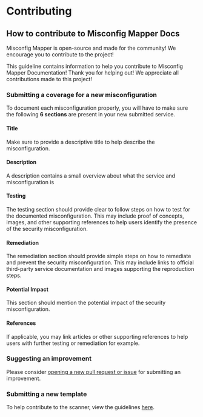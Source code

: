 # Contributing

## How to contribute to Misconfig Mapper Docs

Misconfig Mapper is open-source and made for the community! We encourage you to contribute to the project!

This guideline contains information to help you contribute to Misconfig Mapper Documentation! Thank you for helping out! We appreciate all contributions made to this project!

### Submitting a coverage for a new misconfiguration

To document each misconfiguration properly, you will have to make sure the following **6 sections** are present in your new submitted service.

#### Title

Make sure to provide a descriptive title to help describe the misconfiguration.

#### Description

A description contains a small overview about what the service and misconfiguration is

#### Testing

The testing section should provide clear to follow steps on how to test for the documented misconfiguration. This may include proof of concepts, images, and other supporting references to help users identify the presence of the security misconfiguration.

#### Remediation

The remediation section should provide simple steps on how to remediate and prevent the security misconfiguration. This may include links to official third-party service documentation and images supporting the reproduction steps.

#### Potential Impact

This section should mention the potential impact of the security misconfiguration.

#### References

If applicable, you may link articles or other supporting references to help users with further testing or remediation for example.

### Suggesting an improvement

Please consider [opening a new pull request or issue](https://github.com/intigriti/misconfig-mapper) for submitting an improvement.

### Submitting a new template

To help contribute to the scanner, view the guidelines [here](https://github.com/intigriti/misconfig-mapper/blob/main/CONTRIBUTING.md).
